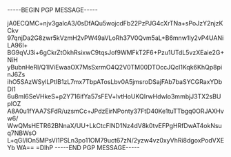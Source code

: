 -----BEGIN PGP MESSAGE-----

jA0ECQMC+njv3galcA3/0sDfAQu5wojcdFb22PzPJG4cXrTNa+sPoJzY2njzKCkv
97qnjDa2G8zwr5kVzmH2vPW49aVLoRh37V0Qvm5aL+B6mnw1ly2vP4UANiLA96l+
BG9qVJ3i+6gCkrZtOkhRsixwC9tqsJof9WMFkT2F6+Pzu1UTdL5vzXEaie2G+NiH
yBubnHeRl/Q1IViEwaaOX7MsSxrmO4Q2V0TM00DTOccJQcI1Kqk6KhQp8pinJ6Zs
ihO5SAzWSylLPtIB1zL7mx7TbpATosLbv0A5jmsroDSajFAb7baSYCGRaxYDbDI1
6u8ml6SeVHkeS+p2Y716ifYa57sFEV+lvtHoUKQIrwHdwlo3mmbjJ3TX2sBUplOZ
A8A0u1fYAA7SFdR/uzsmCc+JPdzEirNPonty37FtD40Ke1tuTTbgq0ORJAXHvw6/
WwQMsHETR62BNnaX/UU+LkCtcFlND1Nz4dV8k0tvEFPgHRfDwAT4okNsuq7NBWsO
L+qGI/lOn5MPsVI1PSLn3po11OM79uct67zN/2yzw4vz0xyVhRi8dgoxPodVXEYb
WA==
=DlhP
-----END PGP MESSAGE-----
